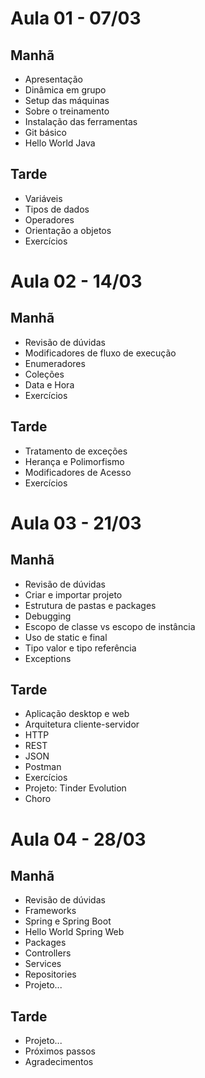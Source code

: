 # Aula 01 - 07/03

## Manhã

- Apresentação
- Dinâmica em grupo
- Setup das máquinas
- Sobre o treinamento
- Instalação das ferramentas
- Git básico
- Hello World Java

## Tarde

- Variáveis
- Tipos de dados
- Operadores
- Orientação a objetos
- Exercícios

# Aula 02 - 14/03

## Manhã

- Revisão de dúvidas
- Modificadores de fluxo de execução
- Enumeradores
- Coleções
- Data e Hora
- Exercícios

## Tarde

- Tratamento de exceções
- Herança e Polimorfismo
- Modificadores de Acesso
- Exercícios

# Aula 03 - 21/03

## Manhã

- Revisão de dúvidas
- Criar  e importar projeto
- Estrutura de pastas e packages
- Debugging
- Escopo de classe vs escopo de instância
- Uso de static e final
- Tipo valor e tipo referência
- Exceptions

## Tarde

- Aplicação desktop e web
- Arquitetura cliente-servidor
- HTTP
- REST
- JSON
- Postman
- Exercícios
- Projeto: Tinder Evolution
- Choro


# Aula 04 - 28/03

## Manhã

- Revisão de dúvidas
- Frameworks
- Spring e Spring Boot
- Hello World Spring Web
- Packages
- Controllers
- Services
- Repositories
- Projeto...

## Tarde

- Projeto...
- Próximos passos
- Agradecimentos
